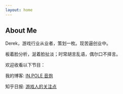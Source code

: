 ```yaml
---
layout: home
---
```

## About Me



Derek，游戏行业从业者，策划一枚。现苦逼创业中。

板着脸分析，涎着脸扯淡；时常胡言乱语，偶尔口不择言。 


欢迎收看以下节目：

我的博客: [<u>IN.POLE 音炮</u>](http://inpole.com)

知乎日报: [<u>游戏人的关注点</u>](http://dudu.zhihu.com/circle/385823?utm_campaign=in_app_share&utm_medium=iOS&utm_source=copy)
